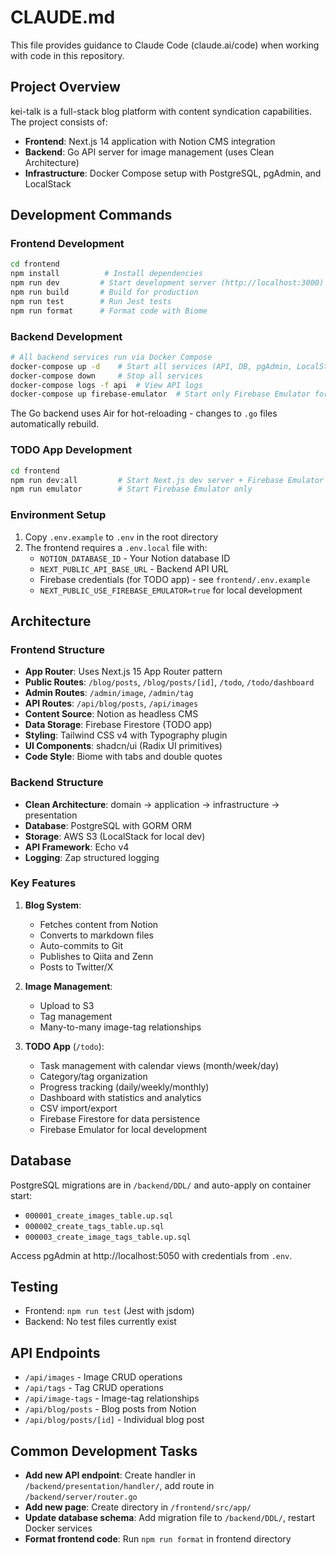 # CLAUDE.md

This file provides guidance to Claude Code (claude.ai/code) when working with code in this repository.

## Project Overview

kei-talk is a full-stack blog platform with content syndication capabilities. The project consists of:
- **Frontend**: Next.js 14 application with Notion CMS integration
- **Backend**: Go API server for image management (uses Clean Architecture)
- **Infrastructure**: Docker Compose setup with PostgreSQL, pgAdmin, and LocalStack

## Development Commands

### Frontend Development
```bash
cd frontend
npm install          # Install dependencies
npm run dev         # Start development server (http://localhost:3000)
npm run build       # Build for production
npm run test        # Run Jest tests
npm run format      # Format code with Biome
```

### Backend Development
```bash
# All backend services run via Docker Compose
docker-compose up -d    # Start all services (API, DB, pgAdmin, LocalStack, Firebase Emulator)
docker-compose down     # Stop all services
docker-compose logs -f api  # View API logs
docker-compose up firebase-emulator  # Start only Firebase Emulator for TODO app
```

The Go backend uses Air for hot-reloading - changes to `.go` files automatically rebuild.

### TODO App Development
```bash
cd frontend
npm run dev:all         # Start Next.js dev server + Firebase Emulator
npm run emulator        # Start Firebase Emulator only
```

### Environment Setup
1. Copy `.env.example` to `.env` in the root directory
2. The frontend requires a `.env.local` file with:
   - `NOTION_DATABASE_ID` - Your Notion database ID
   - `NEXT_PUBLIC_API_BASE_URL` - Backend API URL
   - Firebase credentials (for TODO app) - see `frontend/.env.example`
   - `NEXT_PUBLIC_USE_FIREBASE_EMULATOR=true` for local development

## Architecture

### Frontend Structure
- **App Router**: Uses Next.js 15 App Router pattern
- **Public Routes**: `/blog/posts`, `/blog/posts/[id]`, `/todo`, `/todo/dashboard`
- **Admin Routes**: `/admin/image`, `/admin/tag`
- **API Routes**: `/api/blog/posts`, `/api/images`
- **Content Source**: Notion as headless CMS
- **Data Storage**: Firebase Firestore (TODO app)
- **Styling**: Tailwind CSS v4 with Typography plugin
- **UI Components**: shadcn/ui (Radix UI primitives)
- **Code Style**: Biome with tabs and double quotes

### Backend Structure
- **Clean Architecture**: domain → application → infrastructure → presentation
- **Database**: PostgreSQL with GORM ORM
- **Storage**: AWS S3 (LocalStack for local dev)
- **API Framework**: Echo v4
- **Logging**: Zap structured logging

### Key Features
1. **Blog System**:
   - Fetches content from Notion
   - Converts to markdown files
   - Auto-commits to Git
   - Publishes to Qiita and Zenn
   - Posts to Twitter/X

2. **Image Management**:
   - Upload to S3
   - Tag management
   - Many-to-many image-tag relationships

3. **TODO App** (`/todo`):
   - Task management with calendar views (month/week/day)
   - Category/tag organization
   - Progress tracking (daily/weekly/monthly)
   - Dashboard with statistics and analytics
   - CSV import/export
   - Firebase Firestore for data persistence
   - Firebase Emulator for local development

## Database
PostgreSQL migrations are in `/backend/DDL/` and auto-apply on container start:
- `000001_create_images_table.up.sql`
- `000002_create_tags_table.up.sql`  
- `000003_create_image_tags_table.up.sql`

Access pgAdmin at http://localhost:5050 with credentials from `.env`.

## Testing
- Frontend: `npm run test` (Jest with jsdom)
- Backend: No test files currently exist

## API Endpoints
- `/api/images` - Image CRUD operations
- `/api/tags` - Tag CRUD operations
- `/api/image-tags` - Image-tag relationships
- `/api/blog/posts` - Blog posts from Notion
- `/api/blog/posts/[id]` - Individual blog post

## Common Development Tasks
- **Add new API endpoint**: Create handler in `/backend/presentation/handler/`, add route in `/backend/server/router.go`
- **Add new page**: Create directory in `/frontend/src/app/`
- **Update database schema**: Add migration file to `/backend/DDL/`, restart Docker services
- **Format frontend code**: Run `npm run format` in frontend directory